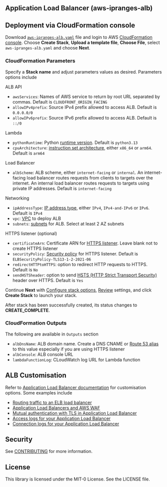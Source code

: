 ## Application Load Balancer (aws-ipranges-alb)


## Deployment via CloudFormation console
Download [`aws-ipranges-alb.yaml`](aws-ipranges-alb.yaml) file and login to AWS [CloudFormation console](https://console.aws.amazon.com/cloudformation/home#/stacks/create/template). Choose **Create Stack**, **Upload a template file**, **Choose File**, select `aws-ipranges-alb.yaml` and choose **Next**.

### CloudFormation Parameters
Specify a **Stack name** and adjust parameters values as desired. Parameters options include

ALB API
- `awsServices`: Names of AWS service to return by root URL separated by commas. Default is `CLOUDFRONT_ORIGIN_FACING`
- `allowIPv4prefix`: Source IPv4 prefix allowed to access ALB. Default is `0.0.0.0/0`
- `allowIPv6prefix`: Source IPv6 prefix allowed to access ALB. Default is `::/0`

Lambda
- `pythonRuntime`: Python [runtime version](https://docs.aws.amazon.com/lambda/latest/dg/lambda-python.html). Default is `python3.13`
- `cpuArchitecture`: [instruction set architecture](https://docs.aws.amazon.com/lambda/latest/dg/foundation-arch.html), either `x86_64` or `arm64`. Default is `arm64`

Load Balancer
- `albScheme`: ALB scheme, either `internet-facing` or `internal`. An internet-facing load balancer routes requests from clients to targets over the internet. An internal load balancer routes requests to targets using private IP addresses. Default is `internet-facing`

Networking
- `ipAddressType`: [IP address type](https://docs.aws.amazon.com/elasticloadbalancing/latest/application/application-load-balancers.html#ip-address-type), either `IPv4`, `IPv4-and-IPv6` or `IPv6`. Default is `IPv4`
- `vpc`: [VPC](https://docs.aws.amazon.com/vpc/latest/userguide/what-is-amazon-vpc.html) to deploy ALB
- `subnets`: [subnets](https://docs.aws.amazon.com/elasticloadbalancing/latest/application/application-load-balancers.html#subnets-load-balancer) for ALB. Select at least 2 AZ subnets

HTTPS listener (optional)

- `certificateArn`: Certificate ARN for [HTTPS listener](https://docs.aws.amazon.com/elasticloadbalancing/latest/application/create-https-listener.html). Leave blank not to create HTTPS listener
- `securityPolicy`: [Security policy](https://docs.aws.amazon.com/elasticloadbalancing/latest/application/create-https-listener.html#describe-ssl-policies) for HTTPS listener. Default is `ELBSecurityPolicy-TLS13-1-2-2021-06`
- `redirectHTTPtoHTTPS`: option to redirect HTTP requests to HTTPS. Default is `No`
- `sendHSTSheader`: option to send [HSTS (HTTP Strict Transport Security)](https://cheatsheetseries.owasp.org/cheatsheets/HTTP_Strict_Transport_Security_Cheat_Sheet.html) header over HTTPS. Default is `Yes`

Continue **Next** with [Configure stack options](https://docs.aws.amazon.com/AWSCloudFormation/latest/UserGuide/cfn-console-add-tags.html), [Review](https://docs.aws.amazon.com/AWSCloudFormation/latest/UserGuide/cfn-using-console-create-stack-review.html) settings, and click **Create Stack** to launch your stack. 

After stack has been successfully created, its status changes to **CREATE_COMPLETE**. 

### CloudFormation Outputs
The following are available in `Outputs` section 
- `albDnsName`: ALB domain name. Create a DNS CNAME or [Route 53 alias](https://docs.aws.amazon.com/Route53/latest/DeveloperGuide/resource-record-sets-choosing-alias-non-alias.html) to this value especially if you are using HTTPS listener
- `albConsole`: ALB console URL
- `lambdaFunctionLog`: CLoudWatch log URL for Lambda function

## ALB Customisation
Refer to [Application Load Balancer documentation](https://docs.aws.amazon.com/elasticloadbalancing/latest/application/introduction.html) for customisation options. Some examples include
- [Routing traffic to an ELB load balancer](https://docs.aws.amazon.com/Route53/latest/DeveloperGuide/routing-to-elb-load-balancer.html)
- [Application Load Balancers and AWS WAF](https://docs.aws.amazon.com/elasticloadbalancing/latest/application/application-load-balancers.html#load-balancer-waf)
- [Mutual authentication with TLS in Application Load Balancer](https://docs.aws.amazon.com/elasticloadbalancing/latest/application/mutual-authentication.html)
- [Access logs for your Application Load Balancer](https://docs.aws.amazon.com/elasticloadbalancing/latest/application/load-balancer-access-logs.html)
- [Connection logs for your Application Load Balancer](https://docs.aws.amazon.com/elasticloadbalancing/latest/application/load-balancer-connection-logs.html)

## Security

See [CONTRIBUTING](CONTRIBUTING.md#security-issue-notifications) for more information.

## License

This library is licensed under the MIT-0 License. See the LICENSE file.

